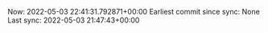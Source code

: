 Now: 2022-05-03 22:41:31.792871+00:00 Earliest commit since sync: None Last sync: 2022-05-03 21:47:43+00:00
